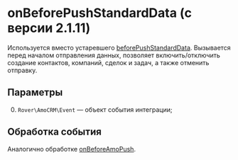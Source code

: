 # onBeforePushStandardData (с версии 2.1.11)
Используется вместо устаревшего [beforePushStandardData](./beforepushstandarddata.md).
Вызывается перед началом отправления данных, позволяет включить/отключить создание контактов, компаний, сделок и задач, а также отменить отправку.

## Параметры
0. `Rover\AmoCRM\Event` — объект события интеграции;

## Обработка события
Аналогично обработке [onBeforeAmoPush](./onbeforeamopush.md).